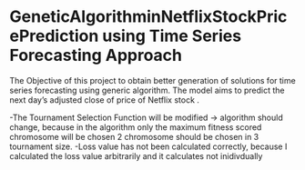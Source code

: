 # GeneticAlgorithminNetflixStockPricePrediction using Time Series Forecasting Approach
The Objective of this project to obtain better generation of solutions for time series forecasting using
generic algorithm. The model aims to predict the next day’s adjusted close of price of Netflix stock .


-The Tournament Selection Function will be modified -> algorithm should change, because in the algorithm only the maximum fitness scored chromosome will be chosen 2 chromosome should be chosen in 3 tournament size.
-Loss value has not been calculated correctly, because I calculated the loss value arbitrarily and it calculates not inidivdually



